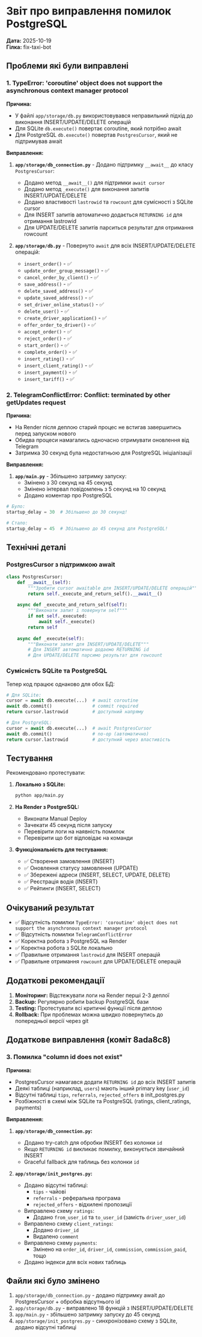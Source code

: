 # Звіт про виправлення помилок PostgreSQL

**Дата:** 2025-10-19  
**Гілка:** fix-taxi-bot

## Проблеми які були виправлені

### 1. TypeError: 'coroutine' object does not support the asynchronous context manager protocol

**Причина:**
- У файлі `app/storage/db.py` використовувався неправильний підхід до виконання INSERT/UPDATE/DELETE операцій
- Для SQLite `db.execute()` повертає coroutine, який потрібно await
- Для PostgreSQL `db.execute()` повертав `PostgresCursor`, який не підтримував await

**Виправлення:**
1. **`app/storage/db_connection.py`** - Додано підтримку `__await__` до класу `PostgresCursor`:
   - Додано метод `__await__()` для підтримки `await cursor`
   - Додано метод `_execute()` для виконання запитів INSERT/UPDATE/DELETE
   - Додано властивості `lastrowid` та `rowcount` для сумісності з SQLite cursor
   - Для INSERT запитів автоматично додається `RETURNING id` для отримання lastrowid
   - Для UPDATE/DELETE запитів парситься результат для отримання rowcount

2. **`app/storage/db.py`** - Повернуто `await` для всіх INSERT/UPDATE/DELETE операцій:
   - `insert_order()` - ✅
   - `update_order_group_message()` - ✅
   - `cancel_order_by_client()` - ✅
   - `save_address()` - ✅
   - `delete_saved_address()` - ✅
   - `update_saved_address()` - ✅
   - `set_driver_online_status()` - ✅
   - `delete_user()` - ✅
   - `create_driver_application()` - ✅
   - `offer_order_to_driver()` - ✅
   - `accept_order()` - ✅
   - `reject_order()` - ✅
   - `start_order()` - ✅
   - `complete_order()` - ✅
   - `insert_rating()` - ✅
   - `insert_client_rating()` - ✅
   - `insert_payment()` - ✅
   - `insert_tariff()` - ✅

### 2. TelegramConflictError: Conflict: terminated by other getUpdates request

**Причина:**
- На Render після деплою старий процес не встигав завершитись перед запуском нового
- Обидва процеси намагались одночасно отримувати оновлення від Telegram
- Затримка 30 секунд була недостатньою для PostgreSQL ініціалізації

**Виправлення:**
1. **`app/main.py`** - Збільшено затримку запуску:
   - Змінено з 30 секунд на 45 секунд
   - Змінено інтервал повідомлень з 5 секунд на 10 секунд
   - Додано коментар про PostgreSQL

```python
# Було:
startup_delay = 30  # Збільшено до 30 секунд!

# Стало:
startup_delay = 45  # Збільшено до 45 секунд для PostgreSQL!
```

## Технічні деталі

### PostgresCursor з підтримкою await

```python
class PostgresCursor:
    def __await__(self):
        """Зробити cursor awaitable для INSERT/UPDATE/DELETE операцій"""
        return self._execute_and_return_self().__await__()
    
    async def _execute_and_return_self(self):
        """Виконати запит і повернути self"""
        if not self._executed:
            await self._execute()
        return self
    
    async def _execute(self):
        """Виконати запит для INSERT/UPDATE/DELETE"""
        # Для INSERT автоматично додаємо RETURNING id
        # Для UPDATE/DELETE парсимо результат для rowcount
```

### Сумісність SQLite та PostgreSQL

Тепер код працює однаково для обох БД:

```python
# Для SQLite:
cursor = await db.execute(...)  # await coroutine
await db.commit()               # commit required
return cursor.lastrowid         # доступний напряму

# Для PostgreSQL:
cursor = await db.execute(...)  # await PostgresCursor
await db.commit()               # no-op (автоматично)
return cursor.lastrowid         # доступний через властивість
```

## Тестування

Рекомендовано протестувати:

1. **Локально з SQLite:**
   ```bash
   python app/main.py
   ```

2. **На Render з PostgreSQL:**
   - Виконати Manual Deploy
   - Зачекати 45 секунд після запуску
   - Перевірити логи на наявність помилок
   - Перевірити що бот відповідає на команди

3. **Функціональність для тестування:**
   - ✅ Створення замовлення (INSERT)
   - ✅ Оновлення статусу замовлення (UPDATE)
   - ✅ Збережені адреси (INSERT, SELECT, UPDATE, DELETE)
   - ✅ Реєстрація водія (INSERT)
   - ✅ Рейтинги (INSERT, SELECT)

## Очікуваний результат

- ✅ Відсутність помилки `TypeError: 'coroutine' object does not support the asynchronous context manager protocol`
- ✅ Відсутність помилки `TelegramConflictError`
- ✅ Коректна робота з PostgreSQL на Render
- ✅ Коректна робота з SQLite локально
- ✅ Правильне отримання `lastrowid` для INSERT операцій
- ✅ Правильне отримання `rowcount` для UPDATE/DELETE операцій

## Додаткові рекомендації

1. **Моніторинг:** Відстежувати логи на Render перші 2-3 деплої
2. **Backup:** Регулярно робити backup PostgreSQL бази
3. **Testing:** Протестувати всі критичні функції після деплою
4. **Rollback:** При проблемах можна швидко повернутись до попередньої версії через git

## Додаткове виправлення (коміт 8ada8c8)

### 3. Помилка "column id does not exist"

**Причина:**
- PostgresCursor намагався додати `RETURNING id` до всіх INSERT запитів
- Деякі таблиці (наприклад, `users`) мають інший primary key (`user_id`)
- Відсутні таблиці `tips`, `referrals`, `rejected_offers` в init_postgres.py
- Розбіжності в схемі між SQLite та PostgreSQL (ratings, client_ratings, payments)

**Виправлення:**

1. **`app/storage/db_connection.py`:**
   - Додано try-catch для обробки INSERT без колонки `id`
   - Якщо `RETURNING id` викликає помилку, виконується звичайний INSERT
   - Graceful fallback для таблиць без колонки `id`

2. **`app/storage/init_postgres.py`:**
   - Додано відсутні таблиці:
     - `tips` - чайові
     - `referrals` - реферальна програма  
     - `rejected_offers` - відхилені пропозиції
   - Виправлено схему `ratings`:
     - Додано `from_user_id` та `to_user_id` (замість `driver_user_id`)
   - Виправлено схему `client_ratings`:
     - Додано `driver_id`
     - Видалено `comment`
   - Виправлено схему `payments`:
     - Змінено на `order_id`, `driver_id`, `commission`, `commission_paid`, тощо
   - Додано індекси для всіх нових таблиць

## Файли які було змінено

1. `app/storage/db_connection.py` - додано підтримку await до PostgresCursor + обробка відсутнього id
2. `app/storage/db.py` - виправлено 18 функцій з INSERT/UPDATE/DELETE
3. `app/main.py` - збільшено затримку запуску до 45 секунд
4. `app/storage/init_postgres.py` - синхронізовано схему з SQLite, додано відсутні таблиці
